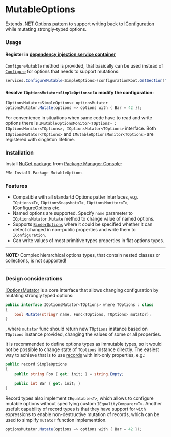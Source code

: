 # MutableOptions

Extends [.NET Options pattern](https://learn.microsoft.com/en-us/dotnet/core/extensions/options) to support writing back to [IConfiguration](https://learn.microsoft.com/en-us/dotnet/api/microsoft.extensions.configuration.iconfiguration) while mutating strongly-typed options.

### Usage
#### Register in [dependency injection service container](https://learn.microsoft.com/en-us/dotnet/core/extensions/dependency-injection)
`ConfigureMutable` method is provided, that basically can be used instead of [`Configure`](https://learn.microsoft.com/en-us/dotnet/api/microsoft.extensions.dependencyinjection.optionsconfigurationservicecollectionextensions) for options that needs to support mutations:
```csharp
services.ConfigureMutable<SimpleOptions>(configurationRoot.GetSection("SimpleOptions"));
```
#### Resolve `IOptionsMutator<SimpleOptions>` to modify the configuration:
```csharp
IOptionsMutator<SimpleOptions> optionsMutator
optionsMutator.Mutate(options => options with { Bar = 42 });
```
For convenience in situations when same code have to read and write options there is `IMutableOptionsMonitor<TOptions> : IOptionsMonitor<TOptions>, IOptionsMutator<TOptions>` interface.
Both `IOptionsMutator<TOptions>` and `IMutableOptionsMonitor<TOptions>` are registered with singleton lifetime.

### Installation
Install [NuGet package](https://www.nuget.org/packages/MutableOptions/) from [Package Manager Console](http://docs.nuget.org/docs/start-here/using-the-package-manager-console):
```
PM> Install-Package MutableOptions
```

### Features
- Compatible with all standartd Options patter interfaces, e.g. `IOptions<T>`, `IOptionsSnapshot<T>`, `IOptionsMonitor<T>`, IConfigureOptions<T> etc.
- Named options are supported. Specify `name` parameter to `IOptionsMutator.Mutate` method to change value of named options.
- Supports [`BinderOptions`](https://learn.microsoft.com/en-us/dotnet/api/microsoft.extensions.configuration.binderoptions?view=dotnet-plat-ext-6.0) where it could be specified whether it can detect changed in non-public properties and write them to `IConfiguration`.
- Can write values of most primitive types properties in flat options types.
***
**NOTE:** Complex hierarchical options types, that contain nested classes or collections, is not supported!
***


### Design considerations

[IOptionsMutator](https://github.com/dombrovsky/MutableOptions/blob/main/MutableOptions/IOptionsMutator.cs) is a core interface that allows changing configuration by mutating strongly typed options:
```csharp
public interface IOptionsMutator<TOptions> where TOptions : class
{
    bool Mutate(string? name, Func<TOptions, TOptions> mutator);
}
```
, where `mutator` func should return new `TOptions` instance based on `TOptions` instance provided, changing the values of some or all properties.

It is recommended to define options types as immutable types, so it would not be possible to change state of `TOptions` instance directly.
The easiest way to achieve that is to use [records](https://learn.microsoft.com/en-us/dotnet/csharp/language-reference/builtin-types/record) with init-only properties, e.g.:
```csharp
public record SimpleOptions
{
    public string Foo { get; init; } = string.Empty;
    
    public int Bar { get; init; }
}
```
Record types also implement `IEquatable<T>`, which allows to configure mutable options without specifying custom `IEqualityComparer<T>`.
Another usefult capability of record types is that they have support for `with` expressions to enable non-destructive mutation of records, which can be used to simplify `mutator` function implementtion.
```csharp
optionsMutator.Mutate(options => options with { Bar = 42 });
```

